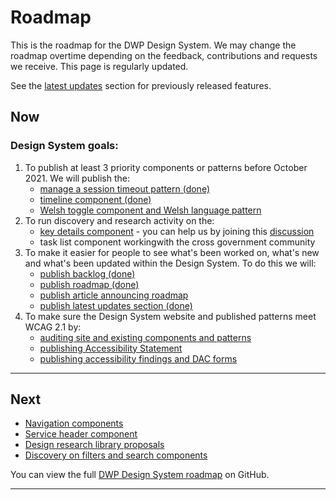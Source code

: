 # Roadmap

This is the roadmap for the DWP Design System. We may change the roadmap overtime depending on the feedback, contributions and requests we receive. This page is regularly updated.

See the [latest updates](/latest-updates) section for previously released features.

## Now
### Design System goals:
1. To publish at least 3 priority components or patterns before October 2021. We will publish the:
   - [manage a session timeout pattern (done)](/patterns/manage-a-session-timeout)
   - [timeline component (done)](/components/timeline)
   - [Welsh toggle component and Welsh language pattern](https://github.com/dwp/design-system/issues/159)
2. To run discovery and research activity on the:
   - [key details component](https://github.com/dwp/design-system/issues/161) - you can help us by joining this [discussion](https://github.com/dwp/design-system/discussions/160)
   - task list component workingwith the cross government community
3. To make it easier for people to see what's been worked on, what's new and what's been updated within the Design System. To do this we will:
   - [publish backlog (done)](/backlog)
   - [publish roadmap (done)]()
   - [publish article announcing roadmap]()
   - [publish latest updates section (done)](/latest-updates)
4. To make sure the Design System website and published patterns meet WCAG 2.1 by:
   - [auditing site and existing components and patterns](https://github.com/dwp/design-system/issues/170)
   - [publishing Accessibility Statement](https://github.com/dwp/design-system/issues/170)
   - [publishing accessibility findings and DAC forms](https://github.com/dwp/design-system/issues/171)

<hr class="govuk-section-break govuk-section-break--visible govuk-section-break--xl">

## Next
- [Navigation components](https://github.com/dwp/design-system/issues/176)
- [Service header component](https://github.com/dwp/design-system/issues/177)
- [Design research library proposals](https://github.com/dwp/design-system/issues/178)
- [Discovery on filters and search components](https://github.com/dwp/design-system/issues/179)

You can view the full [DWP Design System roadmap](https://github.com/dwp/design-system/projects/3) on GitHub.

<hr class="govuk-section-break govuk-section-break--visible govuk-section-break--xl">
